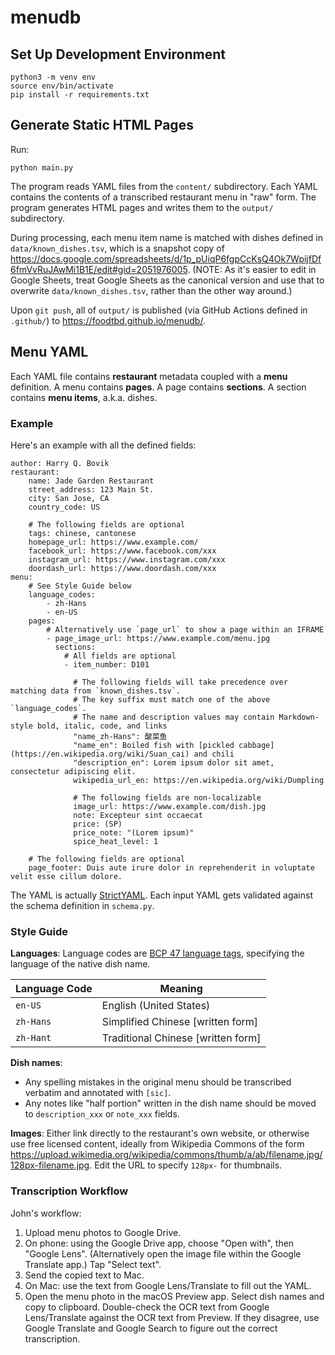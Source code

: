 # menudb

## Set Up Development Environment

    python3 -m venv env
    source env/bin/activate
    pip install -r requirements.txt

## Generate Static HTML Pages

Run:

    python main.py

The program reads YAML files from the `content/` subdirectory. Each YAML contains the contents of a transcribed restaurant menu in "raw" form. The program generates HTML pages and writes them to the `output/` subdirectory.

During processing, each menu item name is matched with dishes defined in `data/known_dishes.tsv`, which is a snapshot copy of https://docs.google.com/spreadsheets/d/1p_pUiqP6fgpCcKsQ4Ok7WpijfDf6fmVvRuJAwMi1B1E/edit#gid=2051976005. (NOTE: As it's easier to edit in Google Sheets, treat Google Sheets as the canonical version and use that to overwrite `data/known_dishes.tsv`, rather than the other way around.)

Upon `git push`, all of `output/` is published (via GitHub Actions defined in `.github/`) to https://foodtbd.github.io/menudb/.


## Menu YAML

Each YAML file contains **restaurant** metadata coupled with a **menu** definition.  A menu contains **pages**. A page contains **sections**. A section contains **menu items**, a.k.a. dishes.

### Example

Here's an example with all the defined fields:

    author: Harry Q. Bovik
    restaurant:
        name: Jade Garden Restaurant
        street_address: 123 Main St.
        city: San Jose, CA
        country_code: US

        # The following fields are optional
        tags: chinese, cantonese
        homepage_url: https://www.example.com/
        facebook_url: https://www.facebook.com/xxx
        instagram_url: https://www.instagram.com/xxx
        doordash_url: https://www.doordash.com/xxx
    menu:
        # See Style Guide below
        language_codes:
            - zh-Hans
            - en-US
        pages:
            # Alternatively use `page_url` to show a page within an IFRAME
            - page_image_url: https://www.example.com/menu.jpg
              sections:
                # All fields are optional
                - item_number: D101

                  # The following fields will take precedence over matching data from `known_dishes.tsv`.
                  # The key suffix must match one of the above `language_codes`.
                  # The name and description values may contain Markdown-style bold, italic, code, and links
                  "name_zh-Hans": 酸菜鱼
                  "name_en": Boiled fish with [pickled cabbage](https://en.wikipedia.org/wiki/Suan_cai) and chili
                  "description_en": Lorem ipsum dolor sit amet, consectetur adipiscing elit.
                  wikipedia_url_en: https://en.wikipedia.org/wiki/Dumpling

                  # The following fields are non-localizable
                  image_url: https://www.example.com/dish.jpg
                  note: Excepteur sint occaecat
                  price: (SP)
                  price_note: "(Lorem ipsum)"
                  spice_heat_level: 1

        # The following fields are optional
        page_footer: Duis aute irure dolor in reprehenderit in voluptate velit esse cillum dolore.

The YAML is actually [StrictYAML](https://hitchdev.com/strictyaml/). Each input YAML gets validated against the schema definition in `schema.py`.

### Style Guide

**Languages**: Language codes are [BCP 47 language tags](https://en.wikipedia.org/wiki/IETF_language_tag), specifying the language of the native dish name.

Language Code | Meaning
----- | -----
`en-US` | English (United States)
`zh-Hans` | Simplified Chinese [written form]
`zh-Hant` | Traditional Chinese [written form]

**Dish names**:
* Any spelling mistakes in the original menu should be transcribed verbatim and annotated with `[sic]`.
* Any notes like "half portion" written in the dish name should be moved to `description_xxx` or `note_xxx` fields.

**Images**: Either link directly to the restaurant's own website, or otherwise use free licensed content, ideally from Wikipedia Commons of the form https://upload.wikimedia.org/wikipedia/commons/thumb/a/ab/filename.jpg/128px-filename.jpg. Edit the URL to specify `128px-` for thumbnails.

### Transcription Workflow

John's workflow:

1. Upload menu photos to Google Drive.
2. On phone: using the Google Drive app, choose "Open with", then "Google Lens". (Alternatively open the image file within the Google Translate app.) Tap "Select text".
3. Send the copied text to Mac.
4. On Mac: use the text from Google Lens/Translate to fill out the YAML.
5. Open the menu photo in the macOS Preview app. Select dish names and copy to clipboard. Double-check the OCR text from Google Lens/Translate against the OCR text from Preview. If they disagree, use Google Translate and Google Search to figure out the correct transcription.
